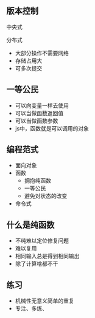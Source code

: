 ## 版本控制

中央式

分布式

- 大部分操作不需要网络
- 存储占用大
- 可多次提交

## 一等公民

- 可以向变量一样去使用
- 可以当做函数返回值
- 可以当做函数参数
- js中，函数就是可以调用的对象

## 编程范式

- 面向对象
- 函数
  - 拥抱纯函数
  - 一等公民
  - 避免对状态的改变
- 命令式

## 什么是纯函数

- 不纯难以定位修复问题
- 难以复用
- 相同输入总是得到相同输出
- 除了计算啥都不干

## 练习

- 机械性无意义简单的重复
- 专注、多练、